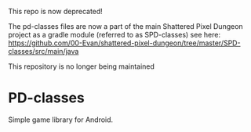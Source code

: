 This repo is now deprecated!

The pd-classes files are now a part of the main Shattered Pixel Dungeon project as a gradle module (referred to as SPD-classes)
see here: https://github.com/00-Evan/shattered-pixel-dungeon/tree/master/SPD-classes/src/main/java

This repository is no longer being maintained


PD-classes
==========

Simple game library for Android.


